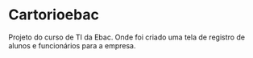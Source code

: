 # Cartorioebac
Projeto do curso de TI da Ebac. Onde foi criado uma tela de registro de alunos e funcionários para a empresa.
